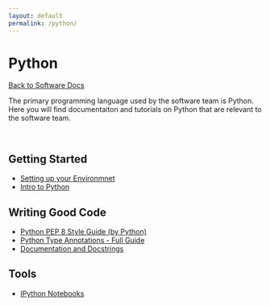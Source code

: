 ```yaml
---
layout: default
permalink: /python/
---
```


# Python

[Back to Software Docs](/docs/)

The primary programming language used by the software team is Python. Here you will find documentaiton and tutorials on Python that are relevant to the software team.

<br>

## Getting Started
* [Setting up your Environmnet](/docs/python/set_up/)
* [Intro to Python](/docs/python/intro/)

## Writing Good Code
* [Python PEP 8 Style Guide (by Python)](https://pep8.org/)
* [Python Type Annotations - Full Guide](/docs/python/type-annotations/full-guide.html)
* [Documentation and Docstrings](/docs/python/documenting-code/docstrings/)


## Tools
* [IPython Notebooks](/docs/technologies/python/ipython_notebooks/)

